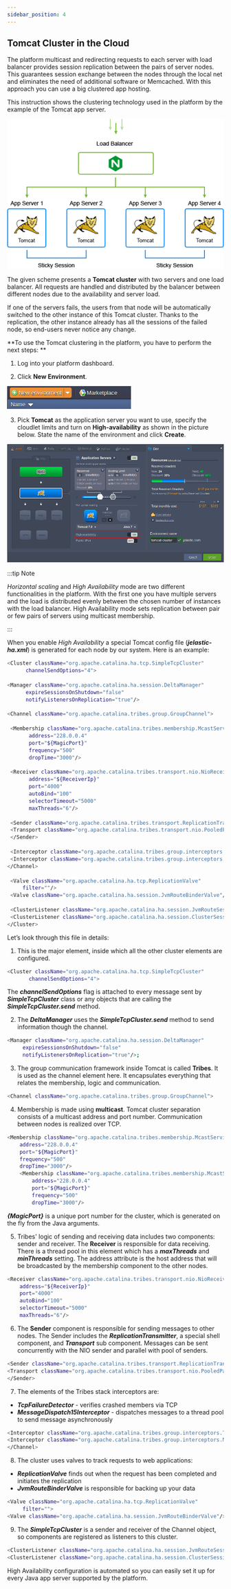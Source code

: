 ```yaml
---
sidebar_position: 4
---
```


## Tomcat Cluster in the Cloud

The platform multicast and redirecting requests to each server with load balancer provides session replication between the pairs of server nodes. This guarantees session exchange between the nodes through the local net and eliminates the need of additional software or Memcached. With this approach you can use a big clustered app hosting.

This instruction shows the clustering technology used in the platform by the example of the Tomcat app server.

<div style={{
    display:'flex',
    justifyContent: 'center',
    margin: '0 0 1rem 0'
}}>

![Locale Dropdown](./img/TomcatClustering/01--tomcat-cluster.png)

</div>

The given scheme presents a **Tomcat cluster** with two servers and one load balancer. All requests are handled and distributed by the balancer between different nodes due to the availability and server load.

If one of the servers fails, the users from that node will be automatically switched to the other instance of this Tomcat cluster. Thanks to the replication, the other instance already has all the sessions of the failed node, so end-users never notice any change.

**To use the Tomcat clustering in the platform, you have to perform the next steps:
**

1. Log into your platform dashboard.

2. Click **New Environment**.

<div style={{
    display:'flex',
    justifyContent: 'center',
    margin: '0 0 1rem 0'
}}>

![Locale Dropdown](./img/TomcatClustering/00create.png)

</div>

3. Pick **Tomcat** as the application server you want to use, specify the cloudlet limits and turn on **High-availability** as shown in the picture below. State the name of the environment and click **Create**.

<div style={{
    display:'flex',
    justifyContent: 'center',
    margin: '0 0 1rem 0'
}}>

![Locale Dropdown](./img/TomcatClustering/01wizard.png)

</div>

:::tip Note

_Horizontal scaling_ and _High Availability_ mode are two different functionalities in the platform. With the first one you have multiple servers and the load is distributed evenly between the chosen number of instances with the load balancer. High Availability mode sets replication between pair or few pairs of servers using multicast membership.

:::

When you enable _High Availability_ a special Tomcat config file (**_jelastic-ha.xml_**) is generated for each node by our system. Here is an example:

```bash
<Cluster className="org.apache.catalina.ha.tcp.SimpleTcpCluster"
      channelSendOptions="4">

<Manager className="org.apache.catalina.ha.session.DeltaManager"
      expireSessionsOnShutdown="false"
      notifyListenersOnReplication="true"/>

<Channel className="org.apache.catalina.tribes.group.GroupChannel">

 <Membership className="org.apache.catalina.tribes.membership.McastService"
       address="228.0.0.4"
       port="${MagicPort}"
       frequency="500"
       dropTime="3000"/>

 <Receiver className="org.apache.catalina.tribes.transport.nio.NioReceiver"
       address="${ReceiverIp}"
       port="4000"
       autoBind="100"
       selectorTimeout="5000"
       maxThreads="6"/>

 <Sender className="org.apache.catalina.tribes.transport.ReplicationTransmitter">
 <Transport className="org.apache.catalina.tribes.transport.nio.PooledParallelSender"/>
 </Sender>

 <Interceptor className="org.apache.catalina.tribes.group.interceptors.TcpFailureDetector"/>
 <Interceptor className="org.apache.catalina.tribes.group.interceptors.MessageDispatch15Interceptor"/>
</Channel>

 <Valve className="org.apache.catalina.ha.tcp.ReplicationValve"
     filter=""/>
 <Valve className="org.apache.catalina.ha.session.JvmRouteBinderValve"/>

 <ClusterListener className="org.apache.catalina.ha.session.JvmRouteSessionIDBinderListener"/>
 <ClusterListener className="org.apache.catalina.ha.session.ClusterSessionListener"/>
</Cluster>
```

Let’s look through this file in details:

1. This is the major element, inside which all the other cluster elements are configured.

```bash
<Cluster className="org.apache.catalina.ha.tcp.SimpleTcpCluster"
       channelSendOptions="4">
```

The **_channelSendOptions_** flag is attached to every message sent by **_SimpleTcpCluster_** class or any objects that are calling the **_SimpleTcpCluster.send_** method.

2. The **_DeltaManager_** uses the **_SimpleTcpCluster.send_** method to send information though the channel.

```bash
<Manager className="org.apache.catalina.ha.session.DeltaManager"
     expireSessionsOnShutdown="false"
     notifyListenersOnReplication="true"/>;
```

3. The group communication framework inside Tomcat is called **Tribes**. It is used as the channel element here. It encapsulates everything that relates the membership, logic and communication.

```bash
<Channel className="org.apache.catalina.tribes.group.GroupChannel">
```

4. Membership is made using **multicast**. Tomcat cluster separation consists of a multicast address and port number. Communication between nodes is realized over TCP.

```bash
<Membership className="org.apache.catalina.tribes.membership.McastService"
    address="228.0.0.4"
    port="${MagicPort}"
    frequency="500"
    dropTime="3000"/>
    <Membership className="org.apache.catalina.tribes.membership.McastService"
        address="228.0.0.4"
        port="${MagicPort}"
        frequency="500"
        dropTime="3000"/>
```

**_{MagicPort}_** is a unique port number for the cluster, which is generated on the fly from the Java arguments.

5. Tribes' logic of sending and receiving data includes two components: sender and receiver. The **Receiver** is responsible for data receiving. There is a thread pool in this element which has a **_maxThreads_** and **_minThreads_** setting. The address attribute is the host address that will be broadcasted by the membership component to the other nodes.

```bash
<Receiver className="org.apache.catalina.tribes.transport.nio.NioReceiver"
    address="${ReceiverIp}"
    port="4000"
    autoBind="100"
    selectorTimeout="5000"
    maxThreads="6"/>
```

6. The **Sender** component is responsible for sending messages to other nodes. The Sender includes the **_ReplicationTransmitter_**, a special shell component, and **_Transport_** sub component. Messages can be sent concurrently with the NIO sender and parallel with pool of senders.

```bash
<Sender className="org.apache.catalina.tribes.transport.ReplicationTransmitter">
<Transport className="org.apache.catalina.tribes.transport.nio.PooledParallelSender"/>
</Sender>
```

7. The elements of the Tribes stack interceptors are:

- **_TcpFailureDetector_** - verifies crashed members via TCP
- **_MessageDispatch15Interceptor_** - dispatches messages to a thread pool to send message asynchronously

```bash
<Interceptor className="org.apache.catalina.tribes.group.interceptors.TcpFailureDetector"/>
<Interceptor className="org.apache.catalina.tribes.group.interceptors.MessageDispatch15Interceptor"/>
</Channel>
```

8. The cluster uses valves to track requests to web applications:

- **_ReplicationValve_** finds out when the request has been completed and initiates the replication
- **_JvmRouteBinderValve_** is responsible for backing up your data

```bash
<Valve className="org.apache.catalina.ha.tcp.ReplicationValve"
     filter="">
<Valve className="org.apache.catalina.ha.session.JvmRouteBinderValve"/>
```

9. The **_SimpleTcpCluster_** is a sender and receiver of the Channel object, so components are registered as listeners to this cluster.

```bash
<ClusterListener className="org.apache.catalina.ha.session.JvmRouteSessionIDBinderListener"/>
<ClusterListener className="org.apache.catalina.ha.session.ClusterSessionListener"/>
```

High Availability configuration is automated so you can easily set it up for every Java app server supported by the platform.
